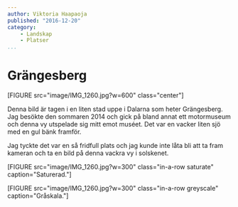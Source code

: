 ```yaml
---
author: Viktoria Haapaoja
published: "2016-12-20"
category:
    - Landskap
    - Platser
...
```


Grängesberg
============

[FIGURE src="image/IMG_1260.jpg?w=600" class="center"]

Denna bild är tagen i en liten stad uppe i Dalarna som heter Grängesberg. Jag
besökte den sommaren 2014 och gick på bland annat ett motormuseum och denna vy
utspelade sig mitt emot muséet. Det var en vacker liten sjö med en gul bänk
framför.

<!--more-->

Jag tyckte det var en så fridfull plats och jag kunde inte låta bli att ta fram
kameran och ta en bild på denna vackra vy i solskenet.

[FIGURE src="image/IMG_1260.jpg?w=300" class="in-a-row saturate" caption="Saturerad."]

[FIGURE src="image/IMG_1260.jpg?w=300" class="in-a-row greyscale" caption="Gråskala."]

